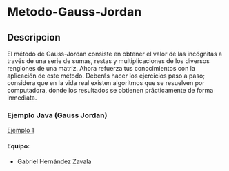 # Metodo-Gauss-Jordan

## Descripcion

El método de Gauss-Jordan consiste en obtener el valor de las incógnitas a través de una serie de sumas, restas y multiplicaciones de los diversos renglones de una matriz. Ahora refuerza tus conocimientos con la aplicación de este método. Deberás hacer los ejercicios paso a paso; considera que en la vida real existen algoritmos que se resuelven por computadora, donde los resultados se obtienen prácticamente de forma inmediata.



### Ejemplo Java (Gauss Jordan)

[Ejemplo 1]([https://github.com/GABOHDEZ2001/EjemploGaussJordan/blob/main/GaussJordan.java])

#### Equipo:

- Gabriel Hernández Zavala
  
